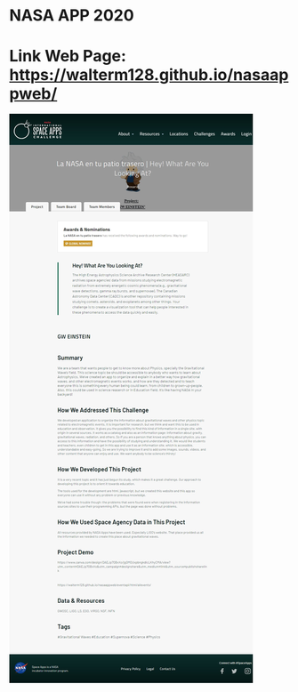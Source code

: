 # NASA APP 2020
# Link Web Page: https://walterm128.github.io/nasaappweb/

<img src="./NominacionMundial.jpg">
